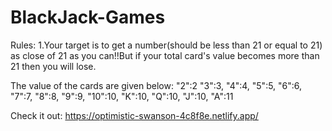 # BlackJack-Games

Rules: 
1.Your target is to get a number(should be less than 21 or equal to 21) as close of 21 as you can!!But if your total card's value becomes more than 21 then you will lose.

The value of the cards are given below:
"2":2
"3":3,
"4":4,
"5":5,
"6":6,
"7":7,
"8":8,
"9":9,
"10":10,
"K":10,
"Q":10,
"J":10,
"A":11

Check it out: https://optimistic-swanson-4c8f8e.netlify.app/

